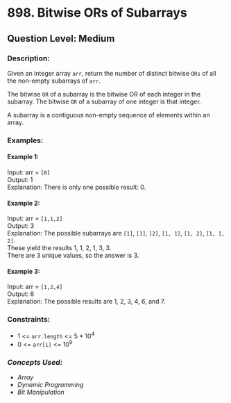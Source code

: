 # 898. Bitwise ORs of Subarrays
## Question Level: Medium
### Description:
Given an integer array `arr`, return the number of distinct bitwise `ORs` of all the non-empty subarrays of `arr`.

The bitwise `OR` of a subarray is the bitwise OR of each integer in the subarray. The bitwise `OR` of a subarray of one integer is that integer.

A subarray is a contiguous non-empty sequence of elements within an array.

### Examples:
#### Example 1:

Input: arr = `[0]`  
Output: 1  
Explanation: There is only one possible result: 0.  
#### Example 2:

Input: arr = `[1,1,2]`  
Output: 3  
Explanation: The possible subarrays are `[1]`, `[1]`, `[2]`, `[1, 1]`, `[1, 2]`, `[1, 1, 2]`.  
These yield the results 1, 1, 2, 1, 3, 3.   
There are 3 unique values, so the answer is 3.  
#### Example 3:

Input: arr = `[1,2,4]`  
Output: 6  
Explanation: The possible results are 1, 2, 3, 4, 6, and 7.  

### Constraints:

- 1 <= `arr.length` <= 5 * 10<sup>4</sup>
- 0 <= `arr[i]` <= 10<sup>9</sup>

### <i>Concepts Used:
- Array
- Dynamic Programming
- Bit Manipulation</i>